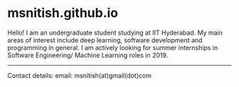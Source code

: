 # msnitish.github.io

Hello!
I am an undergraduate student studying at IIT Hyderabad. My main areas of interest include deep learning, software development and programming in general. I am actively looking for summer internships in Software Engineering/ Machine Learning roles in 2019.

--------
Contact details:
email: msnitish(at)gmail(dot)com
